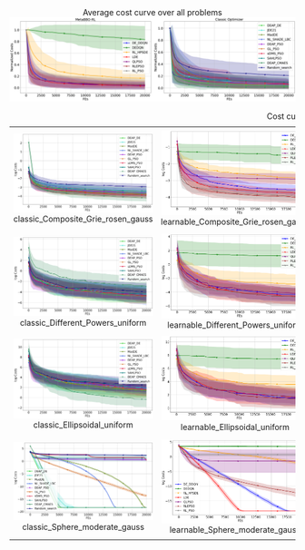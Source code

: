 <div align="center">
		Average cost curve over all problems
	</div>
<div>
	<img src="all_problem_cost_curve_logX.png"/>
</div>



<table>
	<caption align="center">Cost curve for each problem</caption> 
	<tr>
		<td>
			<div>
				<img src="classic_Composite_Grie_rosen_gauss_log_cost_curve.png"/>
			</div>
			<div align="center">
				classic_Composite_Grie_rosen_gauss
			</div>
		</td>
		<td>
			<div>
				<img src="learnable_Composite_Grie_rosen_gauss_log_cost_curve.png"/>
			</div>
			<div align="center">
				learnable_Composite_Grie_rosen_gauss
			</div>
		</td>
		<td>
			<div>
				<img src="classic_Different_Powers_gauss_log_cost_curve.png"/>
			</div>
            <div align="center">
				classic_Different_Powers_gauss
			</div>
		</td>
		<td>
			<div>
				<img src="learnable_Different_Powers_gauss_log_cost_curve.png"/>
			</div>
            <div align="center">
				learnable_Different_Powers_gauss
			</div>
		</td>
	</tr>
	<tr>
		<td>
			<div>
				<img src="classic_Different_Powers_uniform_log_cost_curve.png"/>
			</div>
			<div align="center">
				classic_Different_Powers_uniform
			</div>
		</td>
		<td>
			<div>
				<img src="learnable_Different_Powers_uniform_log_cost_curve.png"/>
			</div>
			<div align="center">
				learnable_Different_Powers_uniform
			</div>
		</td>
		<td>
			<div>
				<img src="classic_Ellipsoidal_gauss_log_cost_curve.png"/>
			</div>
			<div align="center">
				classic_Ellipsoidal_gauss
			</div>
		</td>
		<td>
			<div>
				<img src="learnable_Ellipsoidal_gauss_log_cost_curve.png"/>
			</div>
			<div align="center">
				learnable_Ellipsoidal_gauss
			</div>
		</td>
	</tr>
	<tr>
		<td>
			<div>
				<img src="classic_Ellipsoidal_uniform_log_cost_curve.png"/>
			</div>
			<div align="center">
				classic_Ellipsoidal_uniform
			</div>
		</td>
		<td>
			<div>
				<img src="learnable_Ellipsoidal_uniform_log_cost_curve.png"/>
			</div>
			<div align="center">
				learnable_Ellipsoidal_uniform
			</div>
		</td>
		<td>
			<div>
				<img src="classic_Rosenbrock_moderate_uniform_log_cost_curve.png"/>
			</div>
			<div align="center">
				classic_Rosenbrock_moderate_uniform
			</div>
		</td>
		<td>
			<div>
				<img src="learnable_Rosenbrock_moderate_uniform_log_cost_curve.png"/>
			</div>
			<div align="center">
				learnable_Rosenbrock_moderate_uniform
			</div>
		</td>
	</tr>
	<tr>
		<td>
			<div>
				<img src="classic_Sphere_moderate_gauss_log_cost_curve.png"/>
			</div>
			<div align="center">
				classic_Sphere_moderate_gauss
			</div>
		</td>
		<td>
			<div>
				<img src="learnable_Sphere_moderate_gauss_log_cost_curve.png"/>
			</div>
			<div align="center">
				learnable_Sphere_moderate_gauss
			</div>
		</td>
		<td>
			<div>
				<img src="classic_Step_Ellipsoidal_cauchy_log_cost_curve.png"/>
			</div>
			<div align="center">
				classic_Step_Ellipsoidal_cauchy
			</div>
		</td>
		<td>
			<div>
				<img src="learnable_Step_Ellipsoidal_cauchy_log_cost_curve.png"/>
			</div>
			<div align="center">
				learnable_Step_Ellipsoidal_cauchy
			</div>
		</td>
	</tr>

</table>
